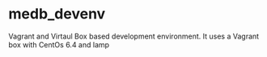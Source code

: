 medb_devenv
===========

Vagrant and Virtaul Box based development environment. It uses a Vagrant box with CentOs 6.4 and lamp
